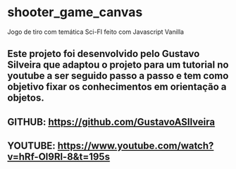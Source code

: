 # shooter_game_canvas
Jogo de tiro com temática Sci-FI feito com Javascript Vanilla 

## Este projeto foi desenvolvido pelo Gustavo Silveira que adaptou o projeto para um tutorial no youtube a ser seguido passo a passo e tem como objetivo fixar os conhecimentos em orientação a objetos.

## GITHUB: https://github.com/GustavoASIlveira

## YOUTUBE: https://www.youtube.com/watch?v=hRf-Ol9Rl-8&t=195s
